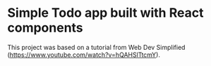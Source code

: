 # Simple Todo app built with React components

This project was based on a tutorial from Web Dev Simplified (https://www.youtube.com/watch?v=hQAHSlTtcmY).
